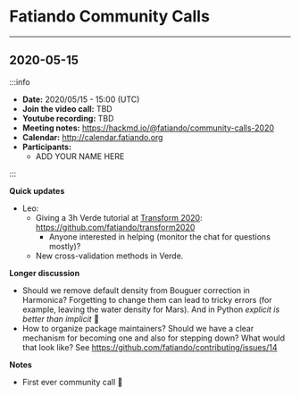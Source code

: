 # Fatiando Community Calls



--------------------------------------------------------------

## 2020-05-15

:::info
- **Date:** 2020/05/15 - 15:00 (UTC)
- **Join the video call:** TBD
- **Youtube recording:** TBD
- **Meeting notes:** https://hackmd.io/@fatiando/community-calls-2020
- **Calendar:** http://calendar.fatiando.org
- **Participants:**
    - ADD YOUR NAME HERE

:::

**Quick updates**

- Leo:
    * Giving a 3h Verde tutorial at [Transform 2020](https://transform2020.sched.com/): https://github.com/fatiando/transform2020
        * Anyone interested in helping (monitor the chat for questions mostly)?
    * New cross-validation methods in Verde.
    
**Longer discussion**

- Should we remove default density from Bouguer correction in Harmonica? Forgetting to change them can lead to tricky errors (for example, leaving the water density for Mars). And in Python *explicit is better than implicit* :slightly_smiling_face: 
- How to organize package maintainers? Should we have a clear mechanism for becoming one and also for stepping down? What would that look like? See https://github.com/fatiando/contributing/issues/14

**Notes**

- First ever community call :confetti_ball: 